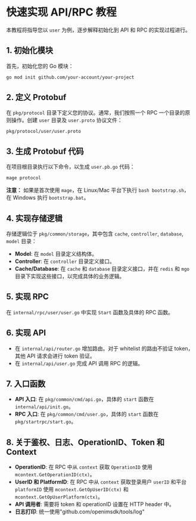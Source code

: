 
# 快速实现 API/RPC 教程

本教程将指导您以 `user` 为例，逐步解释初始化到 API 和 RPC 的实现过程进行。

## 1. 初始化模块

首先，初始化您的 Go 模块：

```bash
go mod init github.com/your-account/your-project
```

## 2. 定义 Protobuf

在 `pkg/protocol` 目录下定义您的协议。通常，我们按照一个 RPC 一个目录的原则操作。创建 `user` 目录及 `user.proto` 协议文件：

```plaintext
pkg/protocol/user/user.proto
```

## 3. 生成 Protobuf 代码

在项目根目录执行以下命令，以生成 `user.pb.go` 代码：

```bash
mage protocol
```

**注意：** 如果是首次使用 `mage`，在 Linux/Mac 平台下执行 `bash bootstrap.sh`，在 Windows 执行 `bootstrap.bat`。

## 4. 实现存储逻辑

存储逻辑位于 `pkg/common/storage`，其中包含 `cache`, `controller`, `database`, `model` 目录：

- **Model**: 在 `model` 目录定义结构体。
- **Controller**: 在 `controller` 目录定义接口。
- **Cache/Database**: 在 `cache` 和 `database` 目录定义接口，并在 `redis` 和 `mgo` 目录下实现这些接口，以完成具体的业务逻辑。

## 5. 实现 RPC

在 `internal/rpc/user/user.go` 中实现 `Start` 函数及具体的 RPC 函数。

## 6. 实现 API

- 在 `internal/api/router.go` 增加路由。对于 whitelist 的路由不验证 token，其他 API 请求会进行 token 验证。
- 在 `internal/api/user.go` 完成 API 调用 RPC 的逻辑。

## 7. 入口函数

- **API 入口**: 在 `pkg/common/cmd/api.go`，具体的 `start` 函数在 `internal/api/init.go`。
- **RPC 入口**: 在 `pkg/common/cmd/user.go`，具体的 `start` 函数在 `pkg/startrpc/start.go`。

## 8. 关于鉴权、日志、OperationID、Token 和 Context

- **OperationID**: 在 RPC 中从 `context` 获取 `OperationID` 使用 `mcontext.GetOperationID(ctx)`。
- **UserID 和 PlatformID**: 在 RPC 中从 `context` 获取登录用户 `userID` 和平台 `platformID` 使用 `mcontext.GetOpUserID(ctx)` 和 `mcontext.GetOpUserPlatform(ctx)`。
- **API 调用者**: 需要将 token 和 operationID 设置在 HTTP header 中。
- **日志打印**: 统一使用"github.com/openimsdk/tools/log" 





